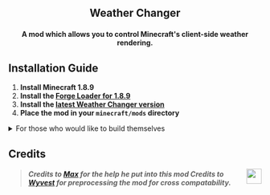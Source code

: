 <h2 align="center">
  
  Weather Changer
  
</h2>

<h4 align="center">
  
  A mod which allows you to control Minecraft's client-side weather rendering. 
  
</h4>

## Installation Guide

1. **Install Minecraft 1.8.9**
2. **Install the [Forge Loader for 1.8.9][forge]**
3. **Install the [latest Weather Changer version][releases]**
4. **Place the mod in your `minecraft/mods` directory**

<details>
  <summary>
    For those who would like to build themselves</summary>
  
  ## Build with [Gradle][gradle] using [Arch Loom][archloom]

  <a href="https://www.gradle.org">
      <img align="right" height="40" 
           src="https://iconape.com/wp-content/files/vf/348927/png/gradle-logo.png">  
  </a>

  - Make sure [Java 17][jdk] is installed on your computer

  1. Git clone the project: `git clone https://github.com/Scherso/WeatherChanger/`
  2. Run:
  - Unix in Terminal:
     
  Note: If you plan to only build once add the `—no-daemon` flag to the build. 
  ```bash
  cd WeatherChanger ; chmod 755 ./gradlew && ./gradlew --refresh-dependencies build
  ```
  - Windows in Powershell: 
     
  ```powershell
  cd WeatherChanger ; .\gradlew.bat --refresh-dependencies build 
  ```
     
  3. Check the directory `WeatherChanger/build/libs` or Windows; `WeatherChanger\build\libs`

  ## For [IntelliJ][intelliJ]

  <a href="https://www.jetbrains.com/idea/">
      <img align="right" height="40" 
           src="https://resources.jetbrains.com/storage/products/company/brand/logos/IntelliJ_IDEA_icon.svg">  
  </a>

  ### IDE Setup

  1. Open the project from `File > Open...` Select WeatherChanger from it’s given file location. 
  2. Let the IDE collect dependencies and index the code. (this may take a couple seconds)
  3. Go to `File > Project Structure... > SDKs` and make sure an SDK for Java 17 is installed and selected, if not download it [here][jdk]

  ### Build

  Test if the environment is set up correctly setup by clicking the refresh button in IntelliJ’s Gradle tab, if it has indexed properly with no errors do the following:
  1. Go to `WeatherChanger > Tasks > loom > genSources` in the Gradle tab and run `genSources`
  2. To build the mod as a jar run `WeatherChanger > Tasks > build > build`. Gradle will create a new directory called `build`. 
  3. Once this process is done, the .jar file will be located in `build/libs` You can see this in your file tree.

  [gradle]: https://www.gradle.org
  [archloom]: https://github.com/Sk1erLLC/architectury-loom
  [intelliJ]: https://www.jetbrains.com/idea/
  [jdk]: https://www.azul.com/downloads/?version=java-17-lts&package=jdk
  
</details>
  
## Credits

<a href="https://github.com/exejar">
  <img align="right" width="30"
       src="https://user-images.githubusercontent.com/90007553/163439869-3c72be44-85f9-4886-920d-a3a1efd9458d.png"
  />
</a>

<h5 align="left">
  
  > Credits to [Max][exejar] for the help he put into this mod
  > Credits to [Wyvest][wyvest] for preprocessing the mod for cross compatability. 
</h5>

[forge]: https://files.minecraftforge.net/net/minecraftforge/forge/index_1.8.9.html
[releases]: https://github.com/Scherso/BetterHurtCam/releases
[exejar]: https://github.com/exejar
[wyvest]: https://github.com/wyvest
